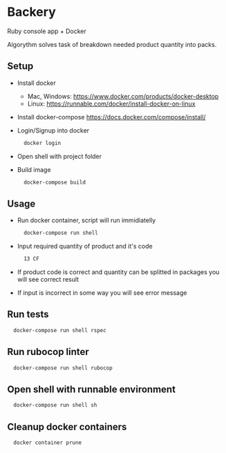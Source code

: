 # Backery

Ruby console app + Docker

Algorythm solves task of breakdown needed product quantity into packs.

## Setup

- Install docker
  - Mac, Windows: <https://www.docker.com/products/docker-desktop>
  - Linux: <https://runnable.com/docker/install-docker-on-linux>

- Install docker-compose <https://docs.docker.com/compose/install/>

- Login/Signup into docker

  ```sh
    docker login
  ```

- Open shell with project folder

- Build image

  ```sh
    docker-compose build
  ```

## Usage

- Run docker container, script will run immidiatelly

  ```sh
    docker-compose run shell
  ```

- Input required quantity of product and it's code

  ```sh
    13 CF
  ```

- If product code is correct and quantity can be splitted in packages you will see correct result

- If input is incorrect in some way you will see error message

## Run tests

  ```sh
    docker-compose run shell rspec
  ```

## Run rubocop linter

  ```sh
    docker-compose run shell rubocop
  ```

## Open shell with runnable environment

  ```sh
    docker-compose run shell sh
  ```

## Cleanup docker containers

  ```sh
    docker container prune
  ```

